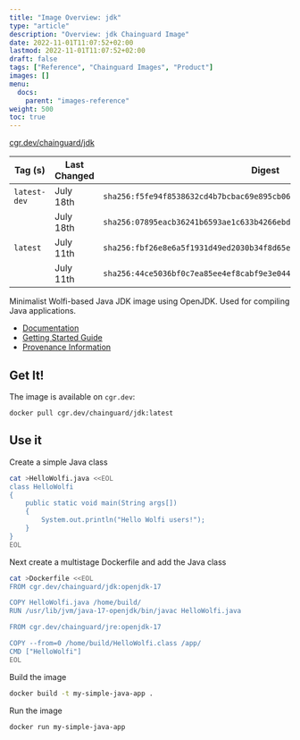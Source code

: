 ```yaml
---
title: "Image Overview: jdk"
type: "article"
description: "Overview: jdk Chainguard Image"
date: 2022-11-01T11:07:52+02:00
lastmod: 2022-11-01T11:07:52+02:00
draft: false
tags: ["Reference", "Chainguard Images", "Product"]
images: []
menu:
  docs:
    parent: "images-reference"
weight: 500
toc: true
---
```


[cgr.dev/chainguard/jdk](https://github.com/chainguard-images/images/tree/main/images/jdk)

| Tag (s)       | Last Changed | Digest                                                                    |
|---------------|--------------|---------------------------------------------------------------------------|
|  `latest-dev` | July 18th    | `sha256:f5fe94f8538632cd4b7bcbac69e895cb06283072c3919cce41e211b74c4b26fe` |
|               | July 18th    | `sha256:07895eacb36241b6593ae1c633b4266ebdfe50eb4026a5a214d0e32f4a6e23dd` |
|  `latest`     | July 11th    | `sha256:fbf26e8e6a5f1931d49ed2030b34f8d65e1d694b2482bd1d65b4d4e6d84fc7ec` |
|               | July 11th    | `sha256:44ce5036bf0c7ea85ee4ef8cabf9e3e044b1b57ff15b6d6bebecaee94820ccd3` |



Minimalist Wolfi-based Java JDK image using OpenJDK.  Used for compiling Java applications.

- [Documentation](https://edu.chainguard.dev/chainguard/chainguard-images/reference/jdk)
- [Getting Started Guide](https://edu.chainguard.dev/chainguard/chainguard-images/reference/jdk/overview/#use-it)
- [Provenance Information](https://edu.chainguard.dev/chainguard/chainguard-images/reference/jdk/provenance_info/)

## Get It!

The image is available on `cgr.dev`:

```
docker pull cgr.dev/chainguard/jdk:latest
```

## Use it

Create a simple Java class

```sh
cat >HelloWolfi.java <<EOL
class HelloWolfi
{
    public static void main(String args[])
    {
        System.out.println("Hello Wolfi users!");
    }
}
EOL
```

Next create a multistage Dockerfile and add the Java class

```sh
cat >Dockerfile <<EOL
FROM cgr.dev/chainguard/jdk:openjdk-17

COPY HelloWolfi.java /home/build/
RUN /usr/lib/jvm/java-17-openjdk/bin/javac HelloWolfi.java

FROM cgr.dev/chainguard/jre:openjdk-17

COPY --from=0 /home/build/HelloWolfi.class /app/
CMD ["HelloWolfi"]
EOL
```

Build the image

```sh
docker build -t my-simple-java-app .
```

Run the image
```sh
docker run my-simple-java-app
```

